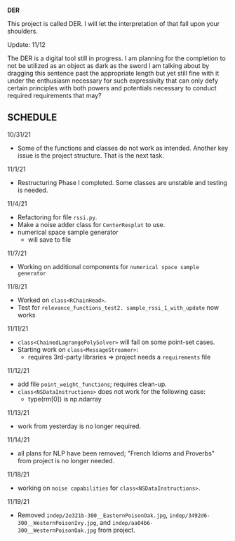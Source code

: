 **DER**

This project is called DER. I will let the interpretation
of that fall upon your shoulders.

Update: 11/12

The DER is a digital tool still in progress. I am planning for the completion to not be utilized as an object as dark as the sword I am talking about by dragging this sentence past the appropriate length but yet still fine with it under the enthusiasm necessary for such expressivity that can only defy certain principles with both powers and potentials necessary to conduct required requirements that may?

SCHEDULE
--------

10/31/21
- Some of the functions and classes do not work as intended. Another key issue is the project structure. That is the next task.

11/1/21
- Restructuring Phase I completed. Some classes are unstable and testing is needed.

11/4/21
- Refactoring for file `rssi.py`.
- Make a noise adder class for `CenterResplat` to use.
- numerical space sample generator
  - will save to file

11/7/21
- Working on additional components for `numerical space sample generator`

11/8/21
- Worked on `class<RChainHead>`.
- Test for `relevance_functions_test2. sample_rssi_1_with_update` now works

11/11/21
- `class<ChainedLagrangePolySolver>` will fail on
some point-set cases.
- Starting work on `class<MessageStreamer>`:
  - requires 3rd-party libraries => project needs a `requirements` file

11/12/21
- add file `point_weight_functions`; requires clean-up.
- `class<NSDataInstructions>` does not work for the following case:
    - type(rm[0]) is np.ndarray

11/13/21
- work from yesterday is no longer required.

11/14/21
- all plans for NLP have been removed; "French Idioms and Proverbs" from project is no longer needed.

11/18/21
- working on `noise capabilities` for `class<NSDataInstructions>`.

11/19/21
- Removed `indep/2e321b-300__EasternPoisonOak.jpg`,
  `indep/3492d6-300__WesternPoisonIvy.jpg`, and `indep/aa04b6-300__WesternPoisonOak.jpg` from project.

